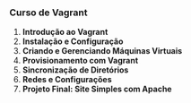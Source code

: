 ### Curso de Vagrant

1. **Introdução ao Vagrant**
2. **Instalação e Configuração**
3. **Criando e Gerenciando Máquinas Virtuais**
4. **Provisionamento com Vagrant**
5. **Sincronização de Diretórios**
6. **Redes e Configurações**
7. **Projeto Final: Site Simples com Apache**
